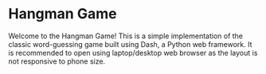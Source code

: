 # Hangman Game

Welcome to the Hangman Game! This is a simple implementation of the classic word-guessing game built using Dash, a Python web framework. It is recommended to open using laptop/desktop web browser as the layout is not responsive to phone size. 